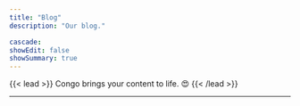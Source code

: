```yaml
---
title: "Blog"
description: "Our blog."

cascade:
showEdit: false
showSummary: true
---
```


{{< lead >}}
Congo brings your content to life. :heart_eyes:
{{< /lead >}}

---

